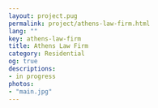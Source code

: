 ```yaml
---
layout: project.pug
permalink: project/athens-law-firm.html
lang: ""
key: athens-law-firm
title: Athens Law Firm
category: Residential
og: true
descriptions:
- in progress
photos:
- "main.jpg"
---
```

